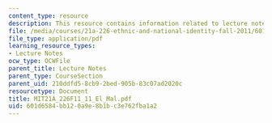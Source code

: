 ```yaml
---
content_type: resource
description: This resource contains information related to lecture notes.
file: /media/courses/21a-226-ethnic-and-national-identity-fall-2011/601d6584bb120a9e8b1bc3e762fba1a2_MIT21A_226F11_11_El_Mal.pdf
file_type: application/pdf
learning_resource_types:
- Lecture Notes
ocw_type: OCWFile
parent_title: Lecture Notes
parent_type: CourseSection
parent_uid: 210ddfd5-8cb9-2bed-905b-83c07ad2020c
resourcetype: Document
title: MIT21A_226F11_11_El_Mal.pdf
uid: 601d6584-bb12-0a9e-8b1b-c3e762fba1a2
---
```

